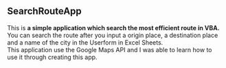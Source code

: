 <h2>SearchRouteApp</h2>
This is <strong>a simple application which search the most efficient route in VBA.</strong><br>
You can search the route after you input a origin place, a destination place and a name of the city in the Userform in Excel Sheets.<br>
This application use the Google Maps API and I was able to learn how to use it through creating this app.
